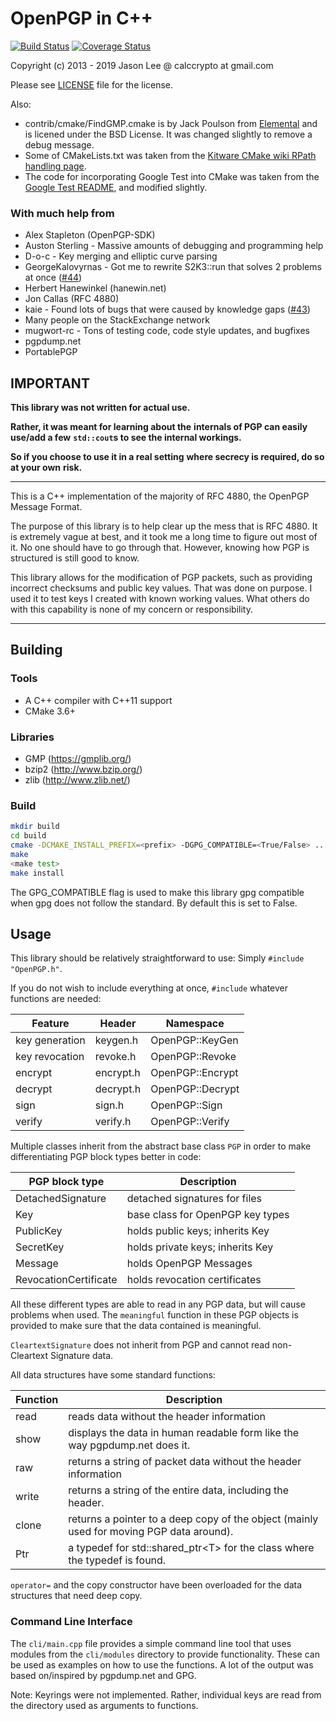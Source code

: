 # OpenPGP in C++

[![Build Status](https://travis-ci.org/calccrypto/OpenPGP.svg?branch=master)](https://travis-ci.org/calccrypto/OpenPGP)
[![Coverage Status](https://coveralls.io/repos/github/calccrypto/OpenPGP/badge.svg)](https://coveralls.io/github/calccrypto/OpenPGP)

Copyright (c) 2013 - 2019 Jason Lee @ calccrypto at gmail.com

Please see [LICENSE](LICENSE) file for the license.

Also:
 - contrib/cmake/FindGMP.cmake is by Jack Poulson from [Elemental](https://github.com/elemental/Elemental) and is licened under the BSD License. It was changed slightly to remove a debug message.
 - Some of CMakeLists.txt was taken from the [Kitware CMake wiki RPath handling page](https://gitlab.kitware.com/cmake/community/wikis/doc/cmake/RPATH-handling#always-full-rpath).
 - The code for incorporating Google Test into CMake was taken from the [Google Test README](https://github.com/google/googletest/blob/master/googletest/README.md), and modified slightly.

### With much help from

- Alex Stapleton (OpenPGP-SDK)
- Auston Sterling - Massive amounts of debugging and programming help
- D-o-c - Key merging and elliptic curve parsing
- GeorgeKalovyrnas - Got me to rewrite S2K3::run that solves 2 problems at once ([#44](https://github.com/calccrypto/OpenPGP/issues/44))
- Herbert Hanewinkel (hanewin.net)
- Jon Callas (RFC 4880)
- kaie - Found lots of bugs that were caused by knowledge gaps ([#43](https://github.com/calccrypto/OpenPGP/issues/43))
- Many people on the StackExchange network
- mugwort-rc - Tons of testing code, code style updates, and bugfixes
- pgpdump.net
- PortablePGP

## IMPORTANT

**This library was not written for actual use.**

**Rather, it was meant for learning about the**
**internals of PGP can easily use/add a few**
**`std::cout`s to see the internal workings.**

**So if you choose to use it in a real setting**
**where secrecy is required, do so at your own**
**risk.**

--------------------------------------------------------------------------------

This is a C++ implementation of the majority of RFC 4880,
the OpenPGP Message Format.

The purpose of this library is to help clear up the mess that
is RFC 4880. It is extremely vague at best, and it took me
a long time to figure out most of it. No one should have to go
through that. However, knowing how PGP is structured is still
good to know.

This library allows for the modification of PGP packets, such
as providing incorrect checksums and public key values. That
was done on purpose. I used it to test keys I created with
known working values. What others do with this capability
is none of my concern or responsibility.

--------------------------------------------------------------------------------

## Building

### Tools
- A C++ compiler with C++11 support
- CMake 3.6+

### Libraries
- GMP (<https://gmplib.org/>)
- bzip2 (<http://www.bzip.org/>)
- zlib (<http://www.zlib.net/>)

### Build
```bash
mkdir build
cd build
cmake -DCMAKE_INSTALL_PREFIX=<prefix> -DGPG_COMPATIBLE=<True/False> ..
make
<make test>
make install
```

The GPG_COMPATIBLE flag is used to make this library gpg compatible
when gpg does not follow the standard. By default this is set to False.

## Usage

This library should be relatively straightforward to use: Simply `#include "OpenPGP.h"`.

If you do not wish to include everything at once, `#include` whatever functions are needed:

 Feature        | Header         | Namespace
----------------|----------------|------------------
 key generation | keygen.h       | OpenPGP::KeyGen
 key revocation | revoke.h       | OpenPGP::Revoke
 encrypt        | encrypt.h      | OpenPGP::Encrypt
 decrypt        | decrypt.h      | OpenPGP::Decrypt
 sign           | sign.h         | OpenPGP::Sign
 verify         | verify.h       | OpenPGP::Verify

Multiple classes inherit from the abstract base class `PGP` in order
to make differentiating PGP block types better in code:

 PGP block type        | Description
-----------------------|-------------------------------------
 DetachedSignature     | detached signatures for files
 Key                   | base class for OpenPGP key types
 PublicKey             | holds public keys; inherits Key
 SecretKey             | holds private keys; inherits Key
 Message               | holds OpenPGP Messages
 RevocationCertificate | holds revocation certificates

All these different types are able to read in any PGP data, but
will cause problems when used. The `meaningful` function in these
PGP objects is provided to make sure that the data contained is
meaningful.

`CleartextSignature` does not inherit from PGP and cannot
read non-Cleartext Signature data.

All data structures have some standard functions:

Function | Description
---------|------------------------------------------
   read  | reads data without the header information
   show  | displays the data in human readable form like the way pgpdump.net does it.
   raw   | returns a string of packet data without the header information
   write | returns a string of the entire data, including the header.
   clone | returns a pointer to a deep copy of the object (mainly used for moving PGP data around).
   Ptr   | a typedef for std::shared_ptr&lt;T&gt; for the class where the typedef is found.

`operator=` and the copy constructor have been overloaded
for the data structures that need deep copy.

### Command Line Interface
The `cli/main.cpp` file provides a simple command line tool that
uses modules from the `cli/modules` directory to provide functionality.
These can be used as examples on how to use the functions. A lot
of the output was based on/inspired by pgpdump.net and GPG.

Note: Keyrings were not implemented. Rather, individual keys are
read from the directory used as arguments to functions.
